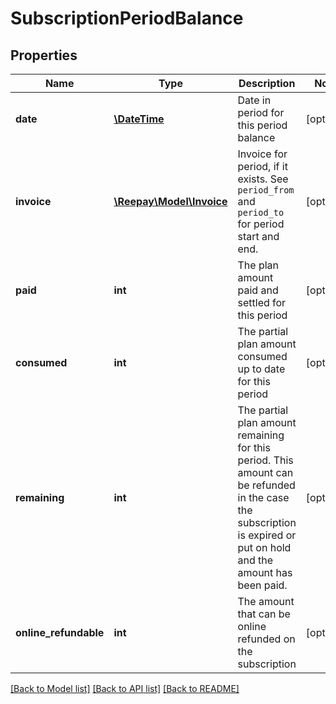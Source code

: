 # SubscriptionPeriodBalance

## Properties
Name | Type | Description | Notes
------------ | ------------- | ------------- | -------------
**date** | [**\DateTime**](\DateTime.md) | Date in period for this period balance | [optional]
**invoice** | [**\Reepay\Model\Invoice**](Invoice.md) | Invoice for period, if it exists. See `period_from` and `period_to` for period start and end. | [optional]
**paid** | **int** | The plan amount paid and settled for this period | [optional]
**consumed** | **int** | The partial plan amount consumed up to date for this period | [optional]
**remaining** | **int** | The partial plan amount remaining for this period. This amount can be refunded in the case the subscription is expired or put on hold and the amount has been paid. | [optional]
**online_refundable** | **int** | The amount that can be online refunded on the subscription | [optional]

[[Back to Model list]](../README.md#documentation-for-models) [[Back to API list]](../README.md#documentation-for-api-endpoints) [[Back to README]](../README.md)



